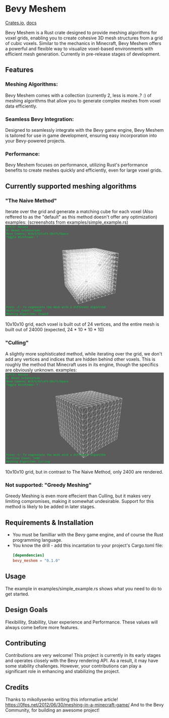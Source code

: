 # Bevy Meshem
[Crates.io](https://crates.io/crates/bevy_meshem),
[docs](https://docs.rs/bevy_meshem)

Bevy Meshem is a Rust crate designed to provide meshing algorithms for voxel grids, enabling you to create cohesive 3D mesh structures from a grid of cubic voxels.
Similar to the mechanics in Minecraft, Bevy Meshem offers a powerful and flexible way to visualize voxel-based environments with efficient mesh generation.
Currently in pre-release stages of development.

## Features

### Meshing Algorithms: 
Bevy Meshem comes with a collection (currently 2, less is more..? :) of meshing algorithms that allow you to generate complex meshes from voxel data efficiently.

### Seamless Bevy Integration: 
Designed to seamlessly integrate with the Bevy game engine, Bevy Meshem is tailored for use in game development, ensuring easy incorporation into your Bevy-powered projects.

### Performance: 
Bevy Meshem focuses on performance, utilizing Rust's performance benefits to create meshes quickly and efficiently, even for large voxel grids.

## Currently supported meshing algorithms

### "The Naive Method" 
Iterate over the grid and generate a matching cube for each voxel (Also reffered to as the "default" as this method doesn't offer any optimization) examples: (screenshots from examples/simple_example.rs)
![Screen Shot 2023-08-12 at 1 56 08](assets/Screenshots/ScreenshotS.png)

10x10x10 grid, each voxel is built out of 24 vertices, and the entire mesh is built out of 24000 (expected, 24 * 10 * 10 * 10)

### "Culling"
A slightly more sophisticated method, while iterating over the grid, we don't add any vertices and indices that are hidden behind other voxels. This is roughly the method that Minecraft uses in its
engine, though the specifics are obviously unknown. examples:
![Screen Shot 2023-08-12 at 2 05 20](assets/Screenshots/ScreenshotC.png)

10x10x10 grid, but in contrast to The Naive Method, only 2400 are rendered.

### Not supported: "Greedy Meshing"
Greedy Meshing is even more effecient than Culling, but it makes very limiting compromises, making it somewhat undesirable. Support for this method is likely to be added in later stages.

## Requirements & Installation
- You must be familliar with the Bevy game engine, and of course the Rust programming language.
- You know the drill - add this incantation to your project's Cargo.toml file:
  ```toml
  [dependencies]
  bevy_meshem = "0.1.0"
  ```

## Usage
The example in examples/simple_example.rs shows what you need to do to get started.

## Design Goals
Flexibillity, Stabillity, User experience and Performance.
These values will always come before more features.

## Contributing
Contributions are very welcome! This project is currently in its early stages and operates closely with the Bevy rendering API.
As a result, it may have some stability challenges. However, your contributions can play a significant role in enhancing and stabilizing the project.

## Credits
Thanks to mikollysenko writing this informative article!
https://0fps.net/2012/06/30/meshing-in-a-minecraft-game/
And to the Bevy Community, for building an awesome project!

